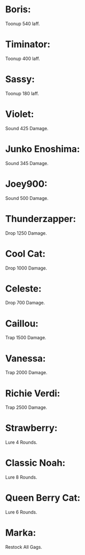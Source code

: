 # Boris: 
Toonup 540 laff.
# Timinator: 
Toonup 400 laff.
# Sassy: 
Toonup 180 laff.
# Violet:
Sound 425 Damage.
# Junko Enoshima: 
Sound 345 Damage.
# Joey900: 
Sound 500 Damage.
# Thunderzapper: 
Drop 1250 Damage.
# Cool Cat: 
Drop 1000 Damage.
# Celeste: 
Drop 700 Damage.
# Caillou: 
Trap 1500 Damage.
# Vanessa: 
Trap 2000 Damage.
# Richie Verdi: 
Trap 2500 Damage.
# Strawberry: 
Lure 4 Rounds.
# Classic Noah: 
Lure 8 Rounds.
# Queen Berry Cat: 
Lure 6 Rounds.
# Marka:
Restock All Gags.
